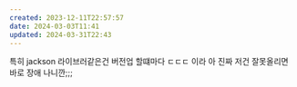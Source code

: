 ```yaml
---
created: 2023-12-11T22:57:57
date: 2024-03-03T11:41
updated: 2024-03-31T22:43
---
```

특히 jackson 라이브러같은건
버전업 할떄마다 ㄷㄷㄷ 이라
아 진짜 저건 잘못올리면 바로 장애 나니깐;;;